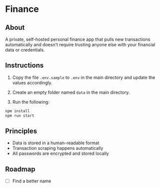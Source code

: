 # Finance

## About

A private, self-hosted personal finance app that pulls new transactions automatically and doesn't require trusting anyone else with your financial data or credentials.

## Instructions

1. Copy the file `.env.sample` to `.env` in the main directory and update the values accordingly.

2. Create an empty folder named `data` in the main directory.

3. Run the following:

```sh
npm install
npm run start
```

## Principles

- Data is stored in a human-readable format
- Transaction scraping happens automatically
- All passwords are encrypted and stored locally

## Roadmap

- [ ] Find a better name
